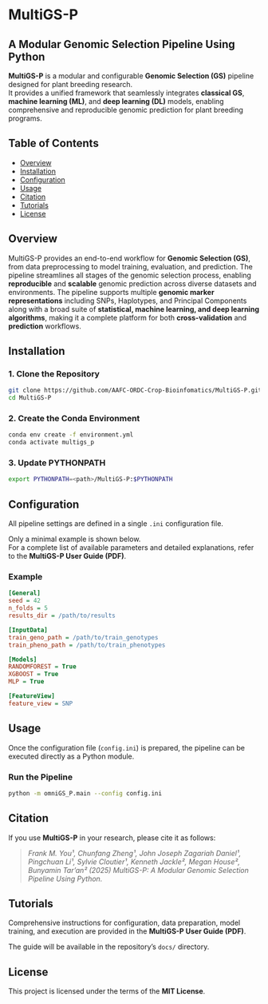 # MultiGS-P

## A Modular Genomic Selection Pipeline Using Python

**MultiGS-P** is a modular and configurable **Genomic Selection (GS)** pipeline designed for plant breeding research.  
It provides a unified framework that seamlessly integrates **classical GS**, **machine learning (ML)**, and **deep learning (DL)** models, enabling comprehensive and reproducible genomic prediction for plant breeding programs.

## Table of Contents
- [Overview](#overview)
- [Installation](#installation)
- [Configuration](#configuration)
- [Usage](#usage)
- [Citation](#citation)
- [Tutorials](#tutorials)
- [License](#license)

## Overview

MultiGS-P provides an end-to-end workflow for **Genomic Selection (GS)**, from data preprocessing to model training, evaluation, and prediction. The pipeline streamlines all stages of the genomic selection process, enabling **reproducible** and **scalable** genomic prediction across diverse datasets and environments. The pipeline supports multiple **genomic marker representations** including SNPs, Haplotypes, and Principal Components along with a broad suite of **statistical, machine learning, and deep learning algorithms**, making it a complete platform for both **cross-validation** and **prediction** workflows.

## Installation

### 1. Clone the Repository
```bash
git clone https://github.com/AAFC-ORDC-Crop-Bioinfomatics/MultiGS-P.git
cd MultiGS-P
```
### 2. Create the Conda Environment
```bash
conda env create -f environment.yml
conda activate multigs_p
```
### 3. Update PYTHONPATH
```bash
export PYTHONPATH=<path>/MultiGS-P:$PYTHONPATH
```
## Configuration

All pipeline settings are defined in a single `.ini` configuration file. 

Only a minimal example is shown below.  
For a complete list of available parameters and detailed explanations, refer to the **MultiGS-P User Guide (PDF)**.

### Example

```ini
[General]
seed = 42
n_folds = 5
results_dir = /path/to/results

[InputData]
train_geno_path = /path/to/train_genotypes
train_pheno_path = /path/to/train_phenotypes

[Models]
RANDOMFOREST = True
XGBOOST = True
MLP = True

[FeatureView]
feature_view = SNP
```
## Usage

Once the configuration file (`config.ini`) is prepared, the pipeline can be executed directly as a Python module.

### Run the Pipeline

```bash
python -m omniGS_P.main --config config.ini
```

## Citation

If you use **MultiGS-P** in your research, please cite it as follows:
> *Frank M. You¹, Chunfang Zheng¹, John Joseph Zagariah Daniel¹, Pingchuan Li¹, Sylvie Cloutier¹, Kenneth Jackle², Megan House², Bunyamin Tar’an² (2025)  MultiGS-P: A Modular Genomic Selection Pipeline Using Python.*  

## Tutorials

Comprehensive instructions for configuration, data preparation, model training, and execution are provided in the **MultiGS-P User Guide (PDF)**.

The guide will be available in the repository’s `docs/` directory.

## License

This project is licensed under the terms of the **MIT License**.